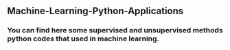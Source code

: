 ## Machine-Learning-Python-Applications
### You can find here  some supervised and unsupervised methods python codes that used in machine learning.
